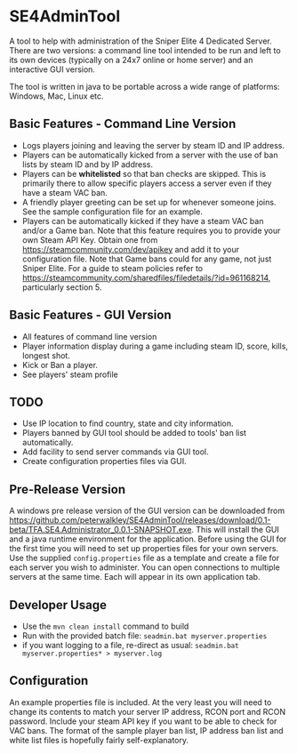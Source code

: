 # SE4AdminTool
A tool to help with administration of the Sniper Elite 4 Dedicated Server. There are two versions:
a command line tool intended to be run and left to its own devices (typically on a 24x7
online or home server) and an interactive GUI version.

The tool is written in java to be portable across a wide range of platforms: Windows, Mac, Linux etc. 

## Basic Features - Command Line Version
- Logs players joining and leaving the server by steam ID and IP address.
- Players can be automatically kicked from a server with the use of ban lists by steam ID and by IP address.
- Players can be **whitelisted** so that ban checks are skipped. This is primarily there to allow
specific players access a server even if they have a steam VAC ban.
- A friendly player greeting can be set up for whenever someone joins. See the sample configuration file for
an example.
- Players can be automatically kicked if they have a steam VAC ban and/or a Game ban.  Note that this feature requires
you to provide your own Steam API Key. Obtain one from <https://steamcommunity.com/dev/apikey> and
add it to your configuration file.  Note that Game bans could for any game, not just Sniper Elite.
For a guide to steam policies refer to <https://steamcommunity.com/sharedfiles/filedetails/?id=961168214>,
particularly section 5.  

## Basic Features - GUI Version
- All features of command line version
- Player information display during a game including steam ID, score, kills, longest shot.
- Kick or Ban a player.
- See players' steam profile

## TODO
- Use IP location to find country, state and city information.
- Players banned by GUI tool should be added to tools' ban list automatically.
- Add facility to send server commands via GUI tool.
- Create configuration properties files via GUI.
 

## Pre-Release Version
A windows pre release version of the GUI version can be downloaded from <https://github.com/peterwalkley/SE4AdminTool/releases/download/0.1-beta/TFA.SE4.Administrator_0.0.1-SNAPSHOT.exe>. 
This will install the GUI and a java runtime environment for the application. Before using the GUI for the first time
you will need to set up properties files for your own servers.  Use the supplied `config.properties` file as a template
and create a file for each server you wish to administer.  You can open connections to multiple servers at the
same time. Each will appear in its own application tab.

## Developer Usage

- Use the `mvn clean install` command to build
- Run with the provided batch file:   `seadmin.bat myserver.properties`
- if you want logging to a file, re-direct as usual: `seadmin.bat myserver.properties* > myserver.log`

## Configuration

An example properties file is included. At the very least you will need to change its contents to
match your server IP address, RCON port and RCON password. Include your steam API key if you
want to be able to check for VAC bans. The format of the sample player ban list,
IP address ban list and white list files is hopefully fairly self-explanatory.
 